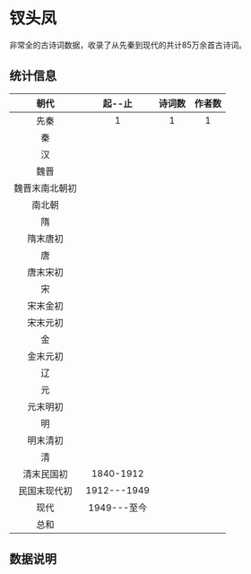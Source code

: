 # 钗头凤





非常全的古诗词数据，收录了从先秦到现代的共计85万余首古诗词。

## 统计信息

|    **朝代**    | **起--止**  | **诗词数** | **作者数** |
| :------------: | :---------: | :--------: | :--------: |
|      先秦      |      1      |     1      |     1      |
|       秦       |             |            |            |
|       汉       |             |            |            |
|      魏晋      |             |            |            |
| 魏晋末南北朝初 |             |            |            |
|     南北朝     |             |            |            |
|       隋       |             |            |            |
|    隋末唐初    |             |            |            |
|       唐       |             |            |            |
|    唐末宋初    |             |            |            |
|       宋       |             |            |            |
|    宋末金初    |             |            |            |
|    宋末元初    |             |            |            |
|       金       |             |            |            |
|    金末元初    |             |            |            |
|       辽       |             |            |            |
|       元       |             |            |            |
|    元末明初    |             |            |            |
|       明       |             |            |            |
|    明末清初    |             |            |            |
|       清       |             |            |            |
|   清末民国初   |  1840-1912  |            |            |
|  民国末现代初  | 1912---1949 |            |            |
|      现代      | 1949---至今 |            |            |
|      总和      |             |            |            |



## 数据说明
